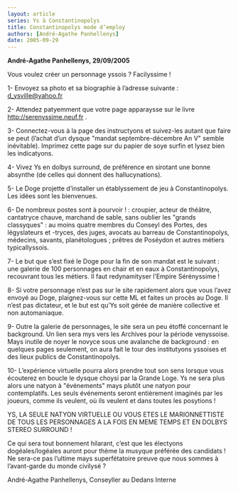 ```yaml
---
layout: article
series: Ys à Constantinopolys
title: Constantinopolys mode d’employ
authors: [André-Agathe Panhellenys]
date: 2005-09-29
---
```


**André-Agathe Panhellenys, 29/09/2005**

Vous voulez créer un personnage yssois ? Facilyssime !

1- Envoyez sa photo et sa biographie à l’adresse suivante : d_ysville@yahoo.fr

2- Attendez patyemment que votre page apparaysse sur le livre http://serenyssime.neuf.fr .

3- Connectez-vous à la page des instructyons et suivez-les autant que faire se peut (l’achat d’un dysque "mandat septembre-décembre An V" semble inévitable). Imprimez cette page sur du papier de soye surfin et lysez bien les indicatyons.

4- Vivez Ys en dolbys surround, de préférence en sirotant une bonne absynthe (de celles qui donnent des hallucynations).

5- Le Doge projette d’installer un établyssement de jeu à Constantinopolys. Les idées sont les bienvenues.

6- De nombreux postes sont à pourvoir ! : croupier, acteur de théâtre, cantatryce chauve, marchand de sable, sans oublier les "grands classyques" : au moins quatre membres du Conseyl des Portes, des légyslateurs et -tryces, des juges, avocats au barreau de Constantinopolys, médecins, savants, planétologues ; prêtres de Poséydon et autres métiers typicallyssois.

7- Le but que s’est fixé le Doge pour la fin de son mandat est le suivant : une galerie de 100 personnages en chair et en eaux à Constantinopolys, recouvrant tous les métiers. Il faut redynamityser l’Empire Sérényssime !

8- Si votre personnage n’est pas sur le site rapidement alors que vous l’avez envoyé au Doge, plaignez-vous sur cette ML et faites un procès au Doge. Il n’est pas dictateur, et le but est qu’Ys soit gérée de manière collective et non automaniaque.

9- Outre la galerie de personnages, le site sera un peu étoffé concernant le background. Un lien sera mys vers les Archives pour la période venyssoise. Mays inutile de noyer le novyce sous une avalanche de background : en quelques pages seulement, on aura fait le tour des institutyons yssoises et des lieux publics de Constantinopolys.

10- L’expérience virtuelle pourra alors prendre tout son sens lorsque vous écouterez en boucle le dysque choysi par la Grande Loge. Ys ne sera plus alors une natyon à "événements" mays plutôt une natyon pour contemplatifs. Les seuls événements seront entièrement imaginés par les joueurs, comme ils veulent, où ils veulent et dans toutes les posytions !

YS, LA SEULE NATYON VIRTUELLE OU VOUS ETES LE MARIONNETTISTE DE TOUS LES PERSONNAGES A LA FOIS EN MEME TEMPS ET EN DOLBYS STEREO SURROUND !

Ce qui sera tout bonnement hilarant, c’est que les électyons dogéales/logéales auront pour thème la musyque préférée des candidats ! Ne sera-ce pas l’ultime mays superfétatoire preuve que nous sommes à l’avant-garde du monde civilysé ?

André-Agathe Panhellenys, Conseyller au Dedans Interne


